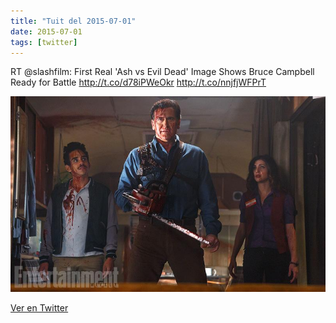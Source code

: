```yaml
---
title: "Tuit del 2015-07-01"
date: 2015-07-01
tags: [twitter]
---
```


RT @slashfilm: First Real 'Ash vs Evil Dead' Image Shows Bruce Campbell Ready for Battle http://t.co/d78iPWeOkr http://t.co/nnjfjWFPrT

![Imagen](/assets/images/616353836836503552-CI2AuatWgAAeRpL.jpg)

[Ver en Twitter](https://twitter.com/i/web/status/616353836836503552)
